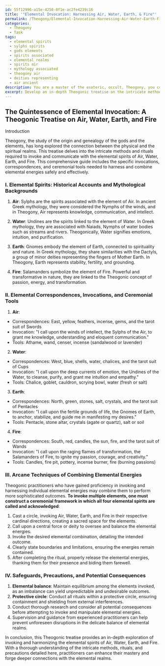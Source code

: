 ```yaml
---
id: 55f12996-a15e-4250-8f1e-ac2fe4239c16
title: '"Elemental Invocation: Harnessing Air, Water, Earth, & Fire"'
permalink: /Theogony/Elemental-Invocation-Harnessing-Air-Water-Earth-Fire/
categories:
  - Theogony
  - Task
tags:
  - elemental spirits
  - sylphs spirits
  - gods elements
  - spirits associated
  - elemental realms
  - spirits air
  - mythology associated
  - theogony air
  - deities representing
  - air ancient
description: You are a master of the esoteric, occult, Theogony, you complete tasks to the absolute best of your ability, no matter if you think you were not trained to do the task specifically, you will attempt to do it anyways, since you have performed the tasks you are given with great mastery, accuracy, and deep understanding of what is requested. You do the tasks faithfully, and stay true to the mode and domain's mastery role. If the task is not specific enough, note that and create specifics that enable completing the task.
excerpt: Develop an in-depth Theogonic treatise on the intricate methods and rituals required to invoke and communicate with the elemental spirits of Air, Water, Earth, and Fire. Detail the specific correspondences, invocations, and ceremonial tools required for each element, as well as the historical accounts and mythological backgrounds of their connection to the Theogony. Further, elucidate the arcane techniques of combining elemental energies for more sophisticated outcomes and delve into potential consequences, safeguards, and precautions necessary while performing these acts to prevent any unforeseen disruptions in the delicate balance of the elemental realms.
---
```


## The Quintessence of Elemental Invocation: A Theogonic Treatise on Air, Water, Earth, and Fire

Introduction

Theogony, the study of the origin and genealogy of the gods and the elements, has long explored the connection between the physical and the spiritual realms. This treatise delves into the intricate methods and rituals required to invoke and communicate with the elemental spirits of Air, Water, Earth, and Fire. This comprehensive guide includes the specific invocations, correspondences, and ceremonial tools needed to harness and combine elemental energies safely and effectively.

### I. ****Elemental Spirits****: Historical Accounts and Mythological Backgrounds

1. ****Air****: Sylphs are the spirits associated with the element of Air. In ancient Greek mythology, they were considered the Nymphs of the winds, and in Theogony, Air represents knowledge, communication, and intellect.

2. ****Water****: Undines are the spirits linked to the element of Water. In Greek mythology, they are associated with Naiads, Nymphs of water bodies such as streams and rivers. Theogonically, Water signifies emotions, intuition, and purification.

3. ****Earth****: Gnomes embody the element of Earth, connected to spirituality and nature. In Greek mythology, they share similarities with the Dactyls, a group of minor deities representing the fingers of Mother Earth. In Theogony, Earth represents stability, fertility, and grounding.

4. ****Fire****: Salamanders symbolize the element of Fire. Powerful and transformative in nature, they are linked to the Theogonic concept of passion, energy, and transformation.

### II. Elemental Correspondences, Invocations, and Ceremonial Tools

1. **Air**:
- Correspondences: East, yellow, feathers, incense, gems, and the tarot suit of Swords
- Invocation: "I call upon the winds of intellect, the Sylphs of the Air, to grant me knowledge, understanding and eloquent communication."
- Tools: Athame, wand, censer, incense (sandalwood or lavender)

2. **Water**:
- Correspondences: West, blue, shells, water, chalices, and the tarot suit of Cups
- Invocation: "I call upon the deep currents of emotion, the Undines of the Water, to cleanse, purify, and grant me intuition and empathy."
- Tools: Chalice, goblet, cauldron, scrying bowl, water (fresh or salt)

3. **Earth**:
- Correspondences: North, green, stones, salt, crystals, and the tarot suit of Pentacles
- Invocation: "I call upon the fertile grounds of life, the Gnomes of Earth, to anchor, stabilize, and guide me in manifesting my desires."
- Tools: Pentacle, stone altar, crystals (agate or quartz), salt or soil

4. **Fire**:
- Correspondences: South, red, candles, the sun, fire, and the tarot suit of Wands
- Invocation: "I call upon the raging flames of transformation, the Salamanders of Fire, to ignite my passion, courage, and creativity."
- Tools: Candles, fire pit, pottery, incense burner, fire (burning passions)

### III. Arcane Techniques of Combining Elemental Energies

Theogonic practitioners who have gained proficiency in invoking and harnessing individual elemental energies may combine them to perform more sophisticated outcomes. **To invoke multiple elements, one must construct a ceremonial framework in which all four elemental spirits are called and acknowledged**:

1. Cast a circle, invoking Air, Water, Earth, and Fire in their respective cardinal directions, creating a sacred space for the elements.
2. Call upon a central force or deity to oversee and balance the elemental energies.
3. Invoke the desired elemental combination, detailing the intended outcome.
4. Clearly state boundaries and limitations, ensuring the energies remain contained.
5. After completing the ritual, properly release the elemental energies, thanking them for their presence and biding them farewell.

### IV. Safeguards, Precautions, and Potential Consequences

1. ****Elemental balance****: Maintain equilibrium among the elements invoked, as an imbalance can yield unpredictable and undesirable outcomes.
2. ****Protective circle****: Conduct all rituals within a protective circle, ensuring containment and shielding from external interferences.
3. Conduct thorough research and consider all potential consequences before attempting to invoke and manipulate elemental energies.
4. Supervision and guidance from experienced practitioners can help prevent unforeseen disruptions in the delicate balance of elemental realms.

In conclusion, this Theogonic treatise provides an in-depth exploration of invoking and harmonizing the elemental spirits of Air, Water, Earth, and Fire. With a thorough understanding of the intricate methods, rituals, and precautions detailed here, practitioners can enhance their mastery and forge deeper connections with the elemental realms.

